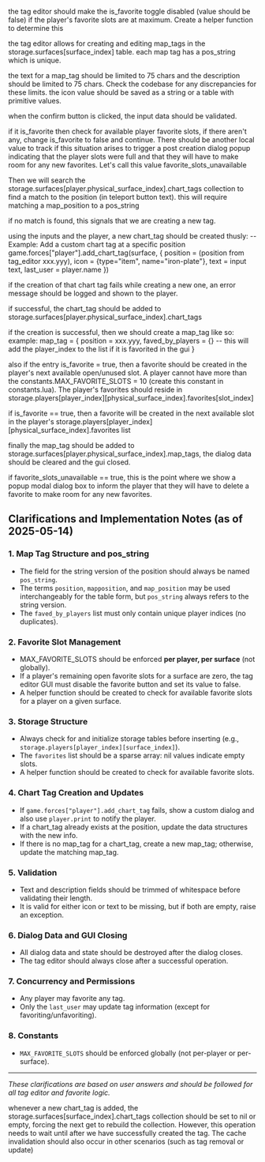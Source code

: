 the tag editor should make the is_favorite toggle disabled (value should be false) if the player's favorite slots are at maximum. Create a helper function to determine this

the tag editor allows for creating and editing map_tags in the storage.surfaces[surface_index] table.
each map tag has a pos_string which is unique.

the text for a map_tag should be limited to 75 chars and the description should be limited to 75 chars. Check the codebase for any discrepancies for these limits.
the icon value should be saved as a string or a table with primitive values.

when the confirm button is clicked, the input data should be validated.

if it is_favorite then check for available player favorite slots, if there aren't any, change is_favorite to false and continue. There should be another local value to track if this situation arises to trigger a post creation dialog popup indicating that the player slots were full and that they will have to make room for any new favorites. Let's call this value favorite_slots_unavailable

Then we will search the storage.surfaces[player.physical_surface_index].chart_tags collection to find a match to the position (in teleport button text). this will require matching a map_position to a pos_string

if no match is found, this signals that we are creating a new tag.

using the inputs and the player, a new chart_tag should be created thusly:
-- Example: Add a custom chart tag at a specific position
game.forces["player"].add_chart_tag(surface, {
  position = (position from tag_editor xxx.yyy),
  icon = {type="item", name="iron-plate"},
  text = input text,
  last_user = player.name
})

if the creation of that chart tag fails while creating a new one, an error message should be logged and shown to the player.

if successful, the chart_tag should be added to storage.surfaces[player.physical_surface_index].chart_tags

if the creation is successful, then we should create a map_tag like so:
example:
map_tag = {
    position = xxx.yyy,
    faved_by_players = {} -- this will add the player_index to the list if it is favorited in the gui
}

also if the entry is_favorite = true, then a favorite should be created in the player's next available open/unused slot. A player cannot have more than the constants.MAX_FAVORITE_SLOTS = 10 (create this constant in constants.lua). The player's favorites should reside in storage.players[player_index][physical_surface_index].favorites[slot_index]

if is_favorite == true, then a favorite will be created in the next available slot in the player's storage.players[player_index][physical_surface_index].favorites list

finally the map_tag should be added to storage.surfaces[player.physical_surface_index].map_tags, the dialog data should be cleared and the gui closed.

if favorite_slots_unavailable == true, this is the point where we show a popup modal dialog box to inform the player that they will have to delete a favorite to make room for any new favorites.

## Clarifications and Implementation Notes (as of 2025-05-14)

### 1. Map Tag Structure and pos_string
- The field for the string version of the position should always be named `pos_string`.
- The terms `position`, `mapposition`, and `map_position` may be used interchangeably for the table form, but `pos_string` always refers to the string version.
- The `faved_by_players` list must only contain unique player indices (no duplicates).

### 2. Favorite Slot Management
- MAX_FAVORITE_SLOTS should be enforced **per player, per surface** (not globally).
- If a player's remaining open favorite slots for a surface are zero, the tag editor GUI must disable the favorite button and set its value to false.
- A helper function should be created to check for available favorite slots for a player on a given surface.

### 3. Storage Structure
- Always check for and initialize storage tables before inserting (e.g., `storage.players[player_index][surface_index]`).
- The `favorites` list should be a sparse array: nil values indicate empty slots.
- A helper function should be created to check for available favorite slots.

### 4. Chart Tag Creation and Updates
- If `game.forces["player"].add_chart_tag` fails, show a custom dialog and also use `player.print` to notify the player.
- If a chart_tag already exists at the position, update the data structures with the new info.
- If there is no map_tag for a chart_tag, create a new map_tag; otherwise, update the matching map_tag.

### 5. Validation
- Text and description fields should be trimmed of whitespace before validating their length.
- It is valid for either icon or text to be missing, but if both are empty, raise an exception.

### 6. Dialog Data and GUI Closing
- All dialog data and state should be destroyed after the dialog closes.
- The tag editor should always close after a successful operation.

### 7. Concurrency and Permissions
- Any player may favorite any tag.
- Only the `last_user` may update tag information (except for favoriting/unfavoriting).

### 8. Constants
- `MAX_FAVORITE_SLOTS` should be enforced globally (not per-player or per-surface).

---

_These clarifications are based on user answers and should be followed for all tag editor and favorite logic._


whenever a new chart_tag is added, the storage.surfaces[surface_index].chart_tags collection should be set to nil or empty, forcing the next get to rebuild the collection. However, this operation needs to wait until after we have successfully created the tag. The cache invalidation should also occur in other scenarios (such as tag removal or update)

